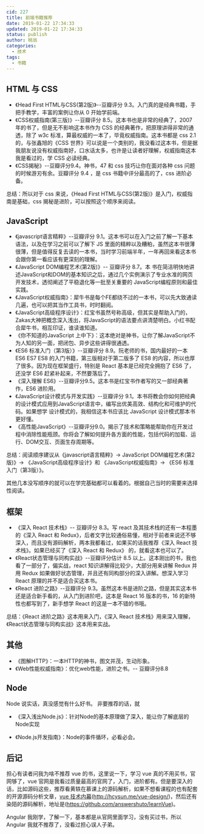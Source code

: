 ```yaml
---
cid: 227
title: 前端书籍推荐
date: 2019-01-22 17:34:33
updated: 2019-01-22 17:34:33
status: publish
author: 桃翁
categories: 
  - 技术
tags: 
  - 书籍
---
```



## HTML 与 CSS
- 《Head First HTML与CSS(第2版)》--豆瓣评分 9.3。入门真的是经典书籍，手把手教学，丰富的案例让你从 0 开始学前端。
- 《CSS权威指南(第三版)》--豆瓣评分 8.5。这本书也是非常的经典了，2007 年的书了，但是无不影响这本书作为 CSS 的经典著作，把原理讲得非常的通透，除了 w3c 标准，算最权威的一本了，毕竟权威指南。这本书都是 css 2.1 的，与张鑫旭的《CSS 世界》可以说是一个类别的，我没看过这本书，但是据我朋友说没有权威指南好，口水话太多，也许是让读者好理解，权威指南这本我是看过的，学 CSS 必读经典。
- 《CSS揭秘》--豆瓣评分9.4。神书，47 和 css 技巧让你在面对各种 css 问题的时候游刃有余。豆瓣评分 9.4 ，是 css 书籍中评分最高的了，css 进阶必备。

总结：所以对于 css 来说，《Head First HTML与CSS(第2版)》是入门，权威指南是基础，css 揭秘是进阶，可以按照这个顺序来阅读。

## JavaScript
- 《javascript语言精粹》--豆瓣评分 9.1。这本书可以在入门之前了解一下基本语法，以及在学习之前可以了解下 JS 里面的精粹以及糟粕，虽然这本书很薄很薄，但是值得反复去读的一本书，当时学习前端半年，一年再回来看这本书会跟你第一看应该有更深刻的理解。
- 《JavaScript DOM编程艺术(第2版)》-- 豆瓣评分 8.7。本 书在简洁明快地讲述JavaScript和DOM的基本知识之后，通过几个实例演示了专业水准的网页开发技术，透彻阐述了平稳退化等一批至关重要的 JavaScript编程原则和最佳实践。
- 《JavaScript权威指南》：犀牛书是每个FE都绕不过的一本书，可以先大致通读几遍，也可以把其当作工具书，时时翻阅。
- 《JavaScript高级程序设计》：红宝书虽然号称高级，但其实是帮助入门的，Zakas大神把概念深入浅出，将JavaScript的语法要点讲清楚明白。小红书配合犀牛书，相互印证，谁读谁知道。
- 《你不知道的JavaScript 上中下》：这本绝对是神书，让你了解JavaScript不为人知的另一面，把闭包、异步这些讲得很通透。
- 《ES6 标准入门（第3版）》--豆瓣评分 8.9。阮老师的书，国内最好的一本 ES6 ES7 ES8 的入门书籍，第三版相对于第二版多了 ES8 的内容，所以也厚了很多。因为现在框架盛行，特别是 React 基本是已经完全拥抱了 ES6 了，还没学 ES6 赶紧补起来，不然要落后了。
- 《深入理解 ES6》--豆瓣评分9.5。这本书是红宝书作者写的又一部经典著作，ES6 进阶用。
- 《JavaScript设计模式与开发实践》--豆瓣评分 9.1。本书将教会你如何把经典的设计模式应用到JavaScript语言中，编写出优美高效、结构化和可维护的代码。如果想学 设计模式的，我相信这本书应该比 JavaScript 设计模式那本书更好懂。
- 《高性能JavaScript》--豆瓣评分9.0。揭示了技术和策略能帮助你在开发过程中消除性能瓶颈。你将会了解如何提升各方面的性能，包括代码的加载、运行、DOM交互、页面生存周期等。

总结：阅读顺序建议从《javascript语言精粹》-> JavaScript DOM编程艺术(第2版)》-> 《JavaScript高级程序设计》和 《JavaScript权威指南》-> 《ES6 标准入门（第3版）》。

其他几本没写顺序的就可以在学完基础都可以看着的。根据自己当时的需要来选择性阅读。
## 框架
- 《深入 React 技术栈》-- 豆瓣评分 8.3。写 react 及其技术栈的还有一本程墨的《深入 React 和 Redux》，后者文字比较通俗易懂，相对于前者来说还不够深入，而且没有源码解析，两本我都看过，如果买的话我推荐《深入 React 技术栈》。如果已经买了《深入 React 和 Redux》 的，就看这本也可以了。
- 《React状态管理与同构实战》--豆瓣评分估计 8.5 以上。这本刚出的书，我也看了一部分了，偏实战，react 知识讲解得比较少，大部分用来讲解 Redux 并用 Redux 如果做好状态管理，并且还有同构部分的深入讲解。想深入学习 React 原理的并不是适合买这本书。
- 《React 进阶之路》--豆瓣评分 9.3。虽然这本书是进阶之路，但是其实这本书还是适合新手看的，从入门到进阶吧，这本是 React 16 版本的书，16 的新特性也都写到了，新手想学 React 的这是一本不错的书哦。

总结：《React 进阶之路》这本用来入门，《深入 React 技术栈》用来深入理解，《React状态管理与同构实战》这本用来实战。

## 其他
- 《图解HTTP》：一本HTTP的神书，图文并茂，生动形象。
- 《Web性能权威指南》：优化web性能，进阶之书。-- 豆瓣评分8.8

## Node
Node 说实话，真没感觉有什么好书。
非要推荐的话，就

- 《深入浅出Node.js》：针对Node的基本原理做了深入，能让你了解底层的Node实现

- 《Node.js开发指南》：Node的事件循环，必看必会。

## 后记
担心有读者问我为啥不推荐 vue 的书，这里说一下，学习 vue 真的不用买书，官网够了，vue 官网是我看过质量最高的官网了，入门，进阶都有。但是要深入的话，比如源码这些，推荐看黄轶在慕课上的源码解析，如果不想看课程的也有配套的开源源码分析文章，[vue 技术内幕](http://hcysun.me/vue-design/)(http://hcysun.me/vue-design/)，然后还有染陌的源码解析，地址是(https://github.com/answershuto/learnVue)。

Angular 我刚学，了解一下，基本都是从官网里面学习，没有买过书，所以 Angular 我就不推荐了，没看过担心误人子弟。